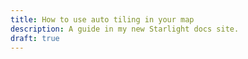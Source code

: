 ```yaml
---
title: How to use auto tiling in your map
description: A guide in my new Starlight docs site.
draft: true
---
```

